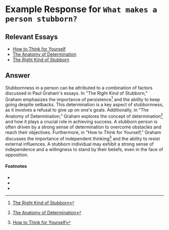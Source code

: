 # Example Response for `What makes a person stubborn?`
## Relevant Essays
  * [How to Think for Yourself](http://www.paulgraham.com/think.html)
  * [The Anatomy of Determination ](http://www.paulgraham.com/determination.html)
  * [The Right Kind of Stubborn](http://www.paulgraham.com/persistence.html)
## Answer

Stubbornness in a person can be attributed to a combination of factors discussed in Paul Graham's essays. In "The Right Kind of Stubborn," Graham emphasizes the importance of persistence[^1] and the ability to keep going despite setbacks. This determination is a key aspect of stubbornness, as it involves a refusal to give up on one's goals. Additionally, in "The Anatomy of Determination," Graham explores the concept of determination[^2] and how it plays a crucial role in achieving success. A stubborn person is often driven by a strong sense of determination to overcome obstacles and reach their objectives. Furthermore, in "How to Think for Yourself," Graham discusses the importance of independent thinking[^3] and the ability to resist external influences. A stubborn individual may exhibit a strong sense of independence and a willingness to stand by their beliefs, even in the face of opposition.

#### Footnotes

- [^1]: [The Right Kind of Stubborn](http://www.paulgraham.com/persistence.html)
- [^2]: [The Anatomy of Determination](http://www.paulgraham.com/determination.html)
- [^3]: [How to Think for Yourself](http://www.paulgraham.com/think.html)

